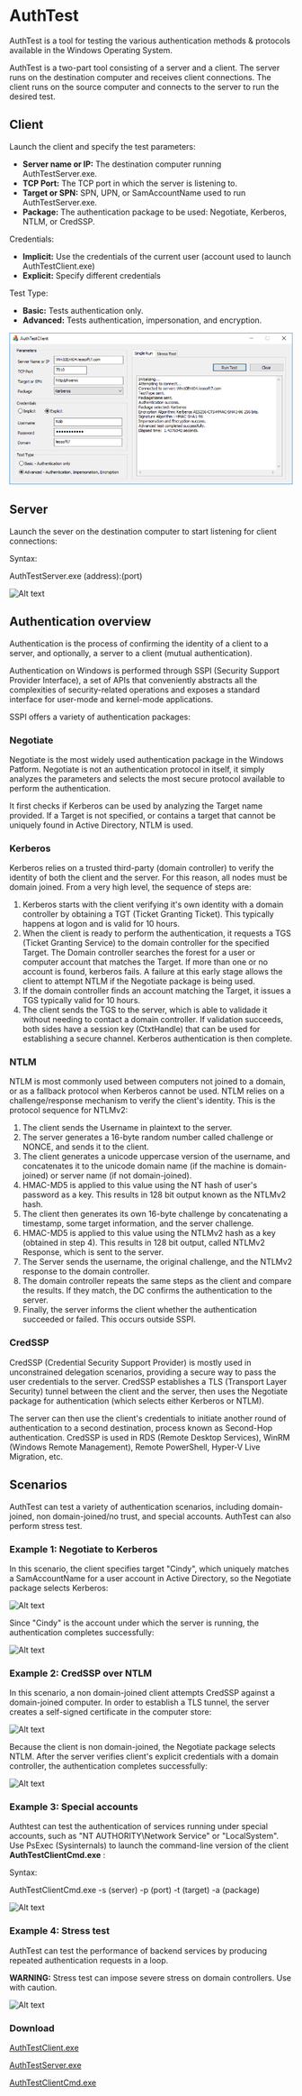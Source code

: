 # AuthTest

AuthTest is a tool for testing the various authentication methods & protocols available in the Windows Operating System.

AuthTest is a two-part tool consisting of a server and a client. The server runs on the destination computer and receives client connections. The client runs on the source computer and connects to the server to run the desired test.

## Client

Launch the client and specify the test parameters:

- **Server name or IP:** The destination computer running AuthTestServer.exe. 
- **TCP Port:** The TCP port in which the server is listening to.
- **Target or SPN:** SPN, UPN, or SamAccountName used to run AuthTestServer.exe.
- **Package:** The authentication package to be used: Negotiate, Kerberos, NTLM, or CredSSP.

Credentials:

- **Implicit:** Use the credentials of the current user (account used to launch AuthTestClient.exe)
- **Explicit:** Specify different credentials

Test Type:

- **Basic:** Tests authentication only.
- **Advanced:** Tests authentication, impersonation, and encryption.


![Alt text](img1.png?raw=true "Image1")


## Server

Launch the sever on the destination computer to start listening for client connections:

Syntax:

AuthTestServer.exe (address):(port)

![Alt text](img2.png?raw=true "Image2")


## Authentication overview

Authentication is the process of confirming the identity of a client to a server, and optionally, a server to a client (mutual authentication).

Authentication on Windows is performed through SSPI (Security Support Provider Interface), a set of APIs that conveniently abstracts all the complexities of security-related operations and exposes a standard interface for user-mode and kernel-mode applications.

SSPI offers a variety of authentication packages:

### Negotiate

Negotiate is the most widely used authentication package in the Windows Patform. Negotiate is not an authentication protocol in itself, it simply analyzes the parameters and selects the most secure protocol available to perform the authentication.

It first checks if Kerberos can be used by analyzing the Target name provided. If a Target is not specified, or contains a target that cannot be uniquely found in Active Directory, NTLM is used.

### Kerberos

Kerberos relies on a trusted third-party (domain controller) to verify the identity of both the client and the server. For this reason, all nodes must be domain joined. From a very high level, the sequence of steps are:

1. Kerberos starts with the client verifying it's own identity with a domain controller by obtaining a TGT (Ticket Granting Ticket). This typically happens at logon and is valid for 10 hours.
2. When the client is ready to perform the authentication, it requests a TGS (Ticket Granting Service) to the domain controller for the specified Target. The Domain controller searches the forest for a user or computer account that matches the Target. If more than one or no account is found, kerberos fails. A failure at this early stage allows the client to attempt NTLM if the Negotiate package is being used. 
3. If the domain controller finds an account matching the Target, it issues a TGS typically valid for 10 hours.
4. The client sends the TGS to the server, which is able to validade it without needing to contact a domain controller. If validation succeeds, both sides have a session key (CtxtHandle) that can be used for establishing a secure channel. Kerberos authentication is then complete.

### NTLM

NTLM is most commonly used between computers not joined to a domain, or as a fallback protocol when Kerberos cannot be used. NTLM relies on a challenge/response mechanism to verify the client's identity. This is the protocol sequence for NTLMv2:

1. The client sends the Username in plaintext to the server.
2. The server generates a 16-byte random number called challenge or NONCE, and sends it to the client.
3. The client generates a unicode uppercase version of the username, and concatenates it to the unicode domain name (if the machine is domain-joined) or server name (if not domain-joined).
4. HMAC-MD5 is applied to this value using the NT hash of user's password as a key. This results in 128 bit output known as the NTLMv2 hash.
5. The client then generates its own 16-byte challenge by concatenating a timestamp, some target information, and the server challenge.
6. HMAC-MD5 is applied to this value using the NTLMv2 hash as a key (obtained in step 4). This results in 128 bit output, called NTLMv2 Response, which is sent to the server.
9. The Server sends the username, the original challenge, and the NTLMv2 response to the domain controller.
10. The domain controller repeats the same steps as the client and compare the results. If they match, the DC confirms the authentication to the server.
11. Finally, the server informs the client whether the authentication succeeded or failed. This occurs outside SSPI.

### CredSSP

CredSSP (Credential Security Support Provider) is mostly used in unconstrained delegation scenarios, providing a secure way to pass the user credentials to the server. CredSSP establishes a TLS (Transport Layer Security) tunnel between the client and the server, then uses the Negotiate package for authentication (which selects either Kerberos or NTLM). 

The server can then use the client's credentials to initiate another round of authentication to a second destination, process known as Second-Hop authentication. CredSSP is used in RDS (Remote Desktop Services), WinRM (Windows Remote Management), Remote PowerShell, Hyper-V Live Migration, etc.

## Scenarios

AuthTest can test a variety of authentication scenarios, including domain-joined, non domain-joined/no trust, and special accounts. AuthTest can also perform stress test.

### Example 1: Negotiate to Kerberos

In this scenario, the client specifies target "Cindy", which uniquely matches a SamAccountName for a user account in Active Directory, so the Negotiate package selects Kerberos:

![Alt text](img3.png?raw=true "Image3")

Since "Cindy" is the account under which the server is running, the authentication completes successfully:

![Alt text](img4.png?raw=true "Image4")

### Example 2: CredSSP over NTLM

In this scenario, a non domain-joined client attempts CredSSP against a domain-joined computer. In order to establish a TLS tunnel, the server creates a self-signed certificate in the computer store:

![Alt text](img5.png?raw=true "Image5")

Because the client is non domain-joined, the Negotiate package selects NTLM. After the server verifies client's explicit credentials with a domain controller, the authentication completes successfully:

![Alt text](img6.png?raw=true "Image6")

### Example 3: Special accounts

Authtest can test the authentication of services running under special accounts, such as "NT AUTHORITY\Network Service" or "LocalSystem". Use PsExec (Sysinternals) to launch the command-line version of the client **AuthTestClientCmd.exe** :

Syntax:

AuthTestClientCmd.exe -s (server) -p (port) -t (target) -a (package)

![Alt text](img7.png?raw=true "Image7")

### Example 4: Stress test

AuthTest can test the performance of backend services by producing repeated authentication requests in a loop. 

**WARNING:** Stress test can impose severe stress on domain controllers. Use with caution.

![Alt text](img8.png?raw=true "Image8")

### Download


[AuthTestClient.exe](https://github.com/leonardomsft/AuthTest/releases/download/1.0/AuthTestClient.exe)

[AuthTestServer.exe](https://github.com/leonardomsft/AuthTest/releases/download/1.0/AuthTestServer.exe)

[AuthTestClientCmd.exe](https://github.com/leonardomsft/AuthTest/releases/download/1.0/AuthTestClientCmd.exe)


